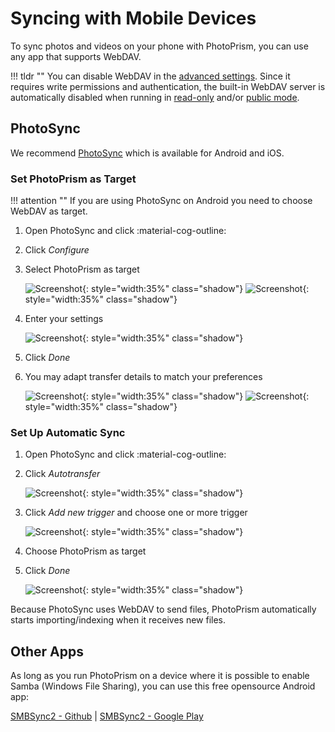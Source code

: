 # Syncing with Mobile Devices #

To sync photos and videos on your phone with PhotoPrism, you can use any app that supports WebDAV.

!!! tldr ""
    You can disable WebDAV in the [advanced settings](../settings/advanced.md). Since it requires write permissions and authentication, the built-in WebDAV server is automatically disabled when running in [read-only](../../getting-started/config-options.md#feature-flags) and/or [public mode](../../getting-started/config-options.md#authentication).

## PhotoSync ##

We recommend [PhotoSync](https://link.photoprism.app/photosync) which is available for Android and iOS.

### Set PhotoPrism as Target ###

!!! attention ""
      If you are using PhotoSync on Android you need to choose WebDAV as target.

1. Open PhotoSync and click :material-cog-outline:
2. Click *Configure*
3. Select PhotoPrism as target

      ![Screenshot](img/photosync-1.png){: style="width:35%" class="shadow"}
      ![Screenshot](img/photosync-2.png){: style="width:35%" class="shadow"}

4. Enter your settings

      ![Screenshot](img/photosync-3.png){: style="width:35%" class="shadow"}

5. Click *Done*
6. You may adapt transfer details to match your preferences

      ![Screenshot](img/photosync-4.png){: style="width:35%" class="shadow"}
      ![Screenshot](img/photosync-5.png){: style="width:35%" class="shadow"}

### Set Up Automatic Sync ###

1. Open PhotoSync and click :material-cog-outline:
2. Click *Autotransfer*

      ![Screenshot](img/photosync-1.png){: style="width:35%" class="shadow"}

3. Click *Add new trigger* and choose one or more trigger

      ![Screenshot](img/photosync-6.png){: style="width:35%" class="shadow"}

4. Choose PhotoPrism as target
5. Click *Done*

      ![Screenshot](img/photosync-7.png){: style="width:35%" class="shadow"}

Because PhotoSync uses WebDAV to send files, PhotoPrism automatically starts importing/indexing when it receives new files.

## Other Apps ##

As long as you run PhotoPrism on a device where it is possible to enable Samba (Windows File Sharing), you can use this free opensource Android app:

[SMBSync2 - Github](https://github.com/Sentaroh/SMBSync2/releases) | [SMBSync2 - Google Play](https://play.google.com/store/apps/details?id=com.sentaroh.android.SMBSync2)
